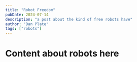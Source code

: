 ```yaml
---
title: "Robot Freedom"
pubDate: 2024-07-14
description: "a post about the kind of free robots have"
author: "Dan Plate"
tags: ["robots"]
---
```


# Content about robots here